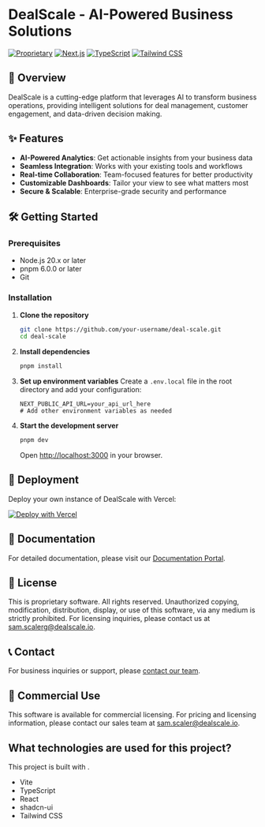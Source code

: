 # DealScale - AI-Powered Business Solutions

[![Proprietary](https://img.shields.io/badge/License-Proprietary-FF6B6B)](LICENSE)
[![Next.js](https://img.shields.io/badge/Next.js-13+-000000?logo=next.js&logoColor=white)](https://nextjs.org/)
[![TypeScript](https://img.shields.io/badge/TypeScript-4.9+-3178C6?logo=typescript&logoColor=white)](https://www.typescriptlang.org/)
[![Tailwind CSS](https://img.shields.io/badge/Tailwind_CSS-3.3.0-06B6D4?logo=tailwind-css&logoColor=white)](https://tailwindcss.com/)

## 🚀 Overview

DealScale is a cutting-edge platform that leverages AI to transform business operations, providing intelligent solutions for deal management, customer engagement, and data-driven decision making.

## ✨ Features

- **AI-Powered Analytics**: Get actionable insights from your business data
- **Seamless Integration**: Works with your existing tools and workflows
- **Real-time Collaboration**: Team-focused features for better productivity
- **Customizable Dashboards**: Tailor your view to see what matters most
- **Secure & Scalable**: Enterprise-grade security and performance

## 🛠️ Getting Started

### Prerequisites

- Node.js 20.x or later
- pnpm 6.0.0 or later
- Git

### Installation

1. **Clone the repository**
   ```bash
   git clone https://github.com/your-username/deal-scale.git
   cd deal-scale
   ```

2. **Install dependencies**
   ```bash
   pnpm install
   ```

3. **Set up environment variables**
   Create a `.env.local` file in the root directory and add your configuration:
   ```env
   NEXT_PUBLIC_API_URL=your_api_url_here
   # Add other environment variables as needed
   ```

4. **Start the development server**
   ```bash
   pnpm dev
   ```
   Open [http://localhost:3000](http://localhost:3000) in your browser.

## 🚀 Deployment

Deploy your own instance of DealScale with Vercel:

[![Deploy with Vercel](https://vercel.com/button)](https://vercel.com/new/clone?repository-url=https%3A%2F%2Fgithub.com%2Fyour-username%2Fdeal-scale&project-name=deal-scale&repository-name=deal-scale)

## 📖 Documentation

For detailed documentation, please visit our [Documentation Portal](https://docs.dealscale.com).

## 📄 License

This is proprietary software. All rights reserved. Unauthorized copying, modification, distribution, display, or use of this software, via any medium is strictly prohibited. For licensing inquiries, please contact us at [sam.scalerg@dealscale.io](mailto:sam.scalerg@dealscale.io).

## 📞 Contact

For business inquiries or support, please [contact our team](mailto:supportg@dealscale.io).

## 💼 Commercial Use

This software is available for commercial licensing. For pricing and licensing information, please contact our sales team at [sam.scaler@dealscale.io](mailto:sam.scaler@dealscale.io).

## What technologies are used for this project?

This project is built with .

- Vite
- TypeScript
- React
- shadcn-ui
- Tailwind CSS
